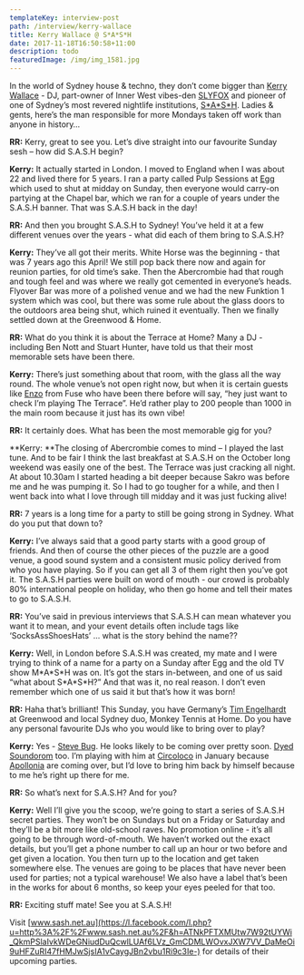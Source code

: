```yaml
---
templateKey: interview-post
path: /interview/kerry-wallace
title: Kerry Wallace @ S*A*S*H
date: 2017-11-18T16:50:58+11:00
description: todo
featuredImage: /img/img_1581.jpg
---
```

In the world of Sydney house & techno, they don’t come bigger than [Kerry Wallace](https://www.facebook.com/Kerry-Wallace-170152376404195/) - DJ, part-owner of Inner West vibes-den [SLYFOX](https://www.facebook.com/slyfoxenmore) and pioneer of one of Sydney’s most revered nightlife institutions, [S\*A\*S*H](https://l.facebook.com/l.php?u=http%3A%2F%2Fsash.net.au%2F&h=ATPDNOgnpVy4OZ6FhtUems_esUFtJ2XnRXCkIOTZHoVGIEtXyYsepho3reGorx8NUz5O2nPDjtixe3CF1Gk3REYgtRj366jiI6JlioAOgVoac0v6tTvvorw3). Ladies & gents, here’s the man responsible for more Mondays taken off work than anyone in history… 

**RR:** Kerry, great to see you. Let’s dive straight into our favourite Sunday sesh – how did S.A.S.H begin? 

**Kerry:** It actually started in London. I moved to England when I was about 22 and lived there for 5 years. I ran a party called Pulp Sessions at [Egg](https://l.facebook.com/l.php?u=http%3A%2F%2Fwww.egglondon.co.uk%2F&h=ATO5HUgfK6ue5T3lj7fLlSN_eo9QS2CZCzrPrhbAXPpFqkbr5LDMBP-olE9un0lReZWW0xadm5xoCKpkxWiBKD2IV9Kk43NwwCxPtS7uXjeh7NKjTk89EVo3) which used to shut at midday on Sunday, then everyone would carry-on partying at the Chapel bar, which we ran for a couple of years under the S.A.S.H banner. That was S.A.S.H back in the day!

**RR:** And then you brought S.A.S.H to Sydney! You’ve held it at a few different venues over the years - what did each of them bring to S.A.S.H?

**Kerry:** They’ve all got their merits. White Horse was the beginning - that was 7 years ago this April! We still pop back there now and again for reunion parties, for old time’s sake. Then the Abercrombie had that rough and tough feel and was where we really got cemented in everyone’s heads. Flyover Bar was more of a polished venue and we had the new Funktion 1 system which was cool, but there was some rule about the glass doors to the outdoors area being shut, which ruined it eventually. Then we finally settled down at the Greenwood & Home. 

**RR:** What do you think it is about the Terrace at Home? Many a DJ - including Ben Nott and Stuart Hunter, have told us that their most memorable sets have been there. 

**Kerry:** There’s just something about that room, with the glass all the way round. The whole venue’s not open right now, but when it is certain guests like [Enzo](https://www.facebook.com/djenzosiragusa/) from Fuse who have been there before will say, “hey just want to check I’m playing The Terrace”. He’d rather play to 200 people than 1000 in the main room because it just has its own vibe!

**RR:** It certainly does. What has been the most memorable gig for you?

**Kerry: **The closing of Abercrombie comes to mind – I played the last tune. And to be fair I think the last breakfast at S.A.S.H on the October long weekend was easily one of the best. The Terrace was just cracking all night. At about 10.30am I started heading a bit deeper because Sakro was before me and he was pumping it. So I had to go tougher for a while, and then I went back into what I love through till midday and it was just fucking alive!

**RR:** 7 years is a long time for a party to still be going strong in Sydney. What do you put that down to? 

**Kerry:** I’ve always said that a good party starts with a good group of friends. And then of course the other pieces of the puzzle are a good venue, a good sound system and a consistent music policy derived from who you have playing. So if you can get all 3 of them right then you’ve got it. The S.A.S.H parties were built on word of mouth - our crowd is probably 80% international people on holiday, who then go home and tell their mates to go to S.A.S.H.

**RR:** You’ve said in previous interviews that S.A.S.H can mean whatever you want it to mean, and your event details often include tags like ‘SocksAssShoesHats’ … what is the story behind the name??

**Kerry:** Well, in London before S.A.S.H was created, my mate and I were trying to think of a name for a party on a Sunday after Egg and the old TV show M\*A\*S\*H was on. It’s got the stars in-between, and one of us said “what about S\*A\*S\*H?” And that was it, no real reason. I don’t even remember which one of us said it but that’s how it was born!

**RR:** Haha that’s brilliant! This Sunday, you have Germany’s [Tim Engelhardt](https://www.facebook.com/tim.engelhardt.artist/) at Greenwood and local Sydney duo, Monkey Tennis at Home. Do you have any personal favourite DJs who you would like to bring over to play?

**Kerry:** Yes - [Steve Bug](https://www.facebook.com/stevebug/). He looks likely to be coming over pretty soon. [Dyed Soundorom](https://www.facebook.com/DyedSoundoromMusic/) too. I’m playing with him at [Circoloco](https://www.facebook.com/circolocoaustralia/) in January because [Apollonia](https://www.facebook.com/ApolloniaMusic/) are coming over, but I’d love to bring him back by himself because to me he’s right up there for me. 

**RR:** So what’s next for S.A.S.H? And for you?

**Kerry:** Well I’ll give you the scoop, we’re going to start a series of S.A.S.H secret parties. They won’t be on Sundays but on a Friday or Saturday and they’ll be a bit more like old-school raves. No promotion online - it’s all going to be through word-of-mouth. We haven’t worked out the exact details, but you’ll get a phone number to call up an hour or two before and get given a location. You then turn up to the location and get taken somewhere else. The venues are going to be places that have never been used for parties; not a typical warehouse! We also have a label that’s been in the works for about 6 months, so keep your eyes peeled for that too. 

**RR:** Exciting stuff mate! See you at S.A.S.H!

Visit [www.sash.net.au](https://l.facebook.com/l.php?u=http%3A%2F%2Fwww.sash.net.au%2F&h=ATNkPFTXMUtw7W92tUYWi_QkmPSlaIvkWDeGNiudDuQcwlLUAf6LVz_GmCDMLWOvxJXW7VV_DaMeOi9uHFZuRI47fHMJwSjsIA1vCaygJBn2vbu1Ri9c3Ie-) for details of their upcoming parties.
